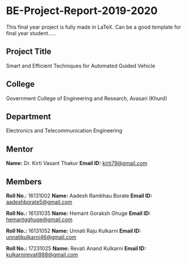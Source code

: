 # BE-Project-Report-2019-2020

This final year project is fully made in LaTeX. 
Can be a good template for final year student.....

## Project Title
Smart and Efficient Techniques for Automated Guided Vehicle

## College
Government College of Engineering and Research, Avasari (Khurd)

## Department
Electronics and Telecommunication Engineering

## Mentor

**Name:** Dr. Kirti Vasant Thakur
**Email ID:** kirti79@gmail.com

## Members

**Roll No.**: 16131002 **Name:** Aadesh Rambhau Borate **Email ID:** aadeshborate5@gmail.com

**Roll No.:** 16131035 **Name:** Hemant Goraksh Ghuge **Email ID:** hemantgghuge@gmail.com

**Roll No.:** 16131052 **Name:** Unnati Raju Kulkarni **Email ID:** unnatikulkarni46@gmail.com

**Roll No.:** 17231025 **Name:** Revati Anand Kulkarni **Email ID:** kulkarnirevati988@gmail.com

